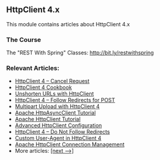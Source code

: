 ## HttpClient 4.x

This module contains articles about HttpClient 4.x

### The Course

The "REST With Spring" Classes: http://bit.ly/restwithspring

### Relevant Articles: 

- [HttpClient 4 – Cancel Request](https://www.baeldung.com/httpclient-cancel-request)
- [HttpClient 4 Cookbook](https://www.baeldung.com/httpclient4)
- [Unshorten URLs with HttpClient](https://www.baeldung.com/unshorten-url-httpclient)
- [HttpClient 4 – Follow Redirects for POST](https://www.baeldung.com/httpclient-redirect-on-http-post)
- [Multipart Upload with HttpClient 4](https://www.baeldung.com/httpclient-multipart-upload)
- [Apache HttpAsyncClient Tutorial](https://www.baeldung.com/httpasyncclient-tutorial)
- [Apache HttpClient Tutorial](https://www.baeldung.com/httpclient-guide)
- [Advanced HttpClient Configuration](https://www.baeldung.com/httpclient-advanced-config)
- [HttpClient 4 – Do Not Follow Redirects](https://www.baeldung.com/httpclient-stop-follow-redirect)
- [Custom User-Agent in HttpClient 4](https://www.baeldung.com/httpclient-user-agent-header)
- [Apache HttpClient Connection Management](https://www.baeldung.com/httpclient-connection-management)
- More articles: [[next -->]](../httpclient-2)
